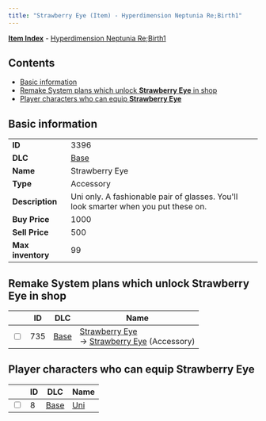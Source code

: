```yaml
---
title: "Strawberry Eye (Item) - Hyperdimension Neptunia Re;Birth1"
---
```


[**Item Index**](/neptunia/rb1/item/index.html) - [Hyperdimension Neptunia Re;Birth1](/neptunia/rb1)

## Contents

- [Basic information](#basic-information)
- [Remake System plans which unlock **Strawberry Eye** in shop](#remake-system-plans-which-unlock-strawberry-eye-in-shop)
- [Player characters who can equip **Strawberry Eye**](#player-characters-who-can-equip-strawberry-eye)

## Basic information

|   |   |
| -- | -- |
| **ID** | 3396 |
| **DLC** | [Base](/neptunia/rb1/dlc/1-base.html) |
| **Name** | Strawberry Eye |
| **Type** | Accessory |
| **Description** | Uni only. A fashionable pair of glasses. You'll look smarter when you put these on. |
| **Buy Price** | 1000 |
| **Sell Price** | 500 |
| **Max inventory** | 99 |

## Remake System plans which unlock **Strawberry Eye** in shop

|    | ID | DLC | Name |
| -- | -- | --- | ---- |
| <input type="checkbox" id="rb1-remake-1-735" class="trackbox" /> | 735 | [Base](/neptunia/rb1/dlc/1-base.html) | [Strawberry Eye](/neptunia/rb1/remake/1-735-strawberry-eye.html)<br />→ [Strawberry Eye](/neptunia/rb1/item/1-3396-strawberry-eye.html) (Accessory) |

## Player characters who can equip **Strawberry Eye**

|    | ID | DLC | Name |
| -- | -- | --- | ---- |
| <input type="checkbox" id="rb1-player-1-8" class="trackbox" /> | 8 | [Base](/neptunia/rb1/dlc/1-base.html) | [Uni](/neptunia/rb1/player/1-8-uni.html) |